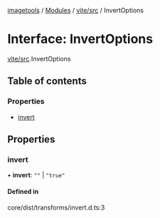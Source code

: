 [imagetools](../README.md) / [Modules](../modules.md) / [vite/src](../modules/vite_src.md) / InvertOptions

# Interface: InvertOptions

[vite/src](../modules/vite_src.md).InvertOptions

## Table of contents

### Properties

- [invert](vite_src.InvertOptions.md#invert)

## Properties

### invert

• **invert**: ``""`` \| ``"true"``

#### Defined in

core/dist/transforms/invert.d.ts:3
